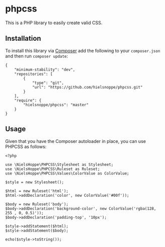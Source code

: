 # phpcss

This is a PHP library to easily create valid CSS.

## Installation

To install this library via [Composer](http://getcomposer.org) add the following to your `composer.json` and then run `composer update`:

```
{
    "minimum-stability": "dev",
    "repositories": [
        {
            "type": "git",
            "url": "https://github.com/hielsnoppe/phpcss.git"
        }
    ],
    "require": {
        "hielsnoppe/phpcss": "master"
    }
}
```

## Usage

Given that you have the Composer autoloader in place, you can use PHPCSS as follows:

```
<?php

use \NielsHoppe\PHPCSS\Stylesheet as Stylesheet;
use \NielsHoppe\PHPCSS\Ruleset as Ruleset;
use \NielsHoppe\PHPCSS\Values\ColorValue as ColorValue;

$style = new Stylesheet();

$html = new Ruleset('html');
$html->addDeclaration('color', new ColorValue('#00f'));

$body = new Ruleset('body');
$body->addDeclaration('background-color', new ColorValue('rgba(128, 255 , 0, 0.5)'));
$body->addDeclaration('padding-top', '10px');

$style->addStatement($html);
$style->addStatement($body);

echo($style->toString());
```
